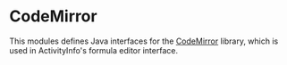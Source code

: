
# CodeMirror

This modules defines Java interfaces for the [CodeMirror](http://codemirror.net/) 
library, which is used in ActivityInfo's formula editor interface.

